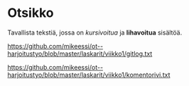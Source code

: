 # Otsikko

Tavallista tekstiä, jossa on *kursivoitua* ja **lihavoitua** sisältöä.

https://github.com/mikeessi/ot--harjoitustyo/blob/master/laskarit/viikko1/gitlog.txt

https://github.com/mikeessi/ot--harjoitustyo/blob/master/laskarit/viikko1/komentorivi.txt
